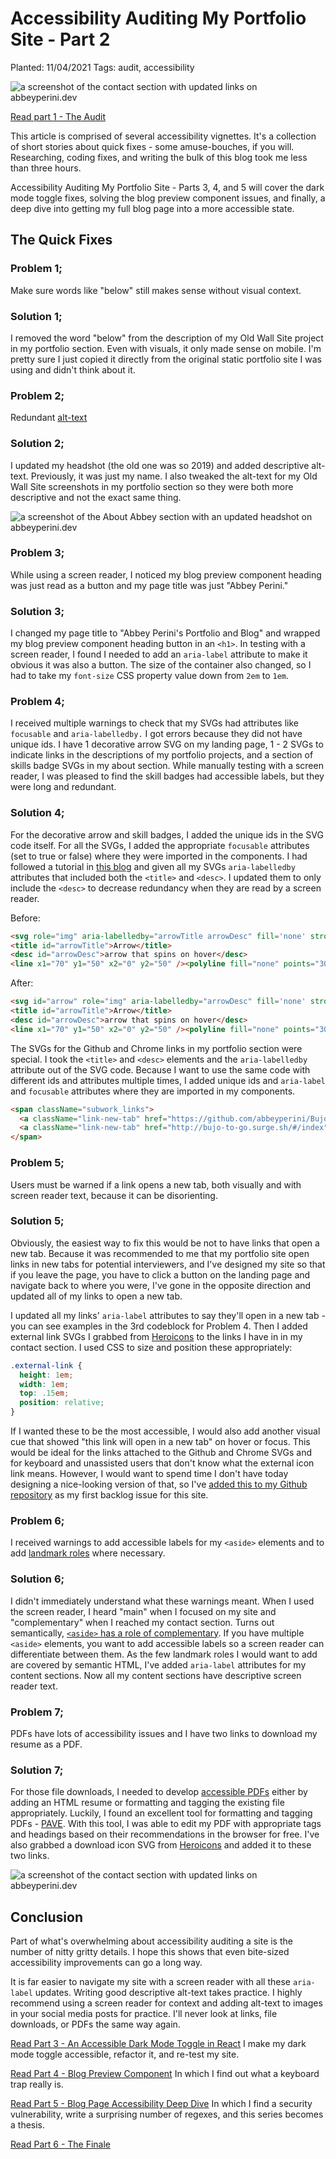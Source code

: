 # Accessibility Auditing My Portfolio Site - Part 2

Planted: 11/04/2021
Tags: audit, accessibility

![a screenshot of the contact section with updated links on abbeyperini.dev](https://images.abbeyperini.com/audit-series/contact.png)

[Read part 1 - The Audit](/blog.html?blog=audit-1)

This article is comprised of several accessibility vignettes. It's a collection of short stories about quick fixes - some amuse-bouches, if you will. Researching, coding fixes, and writing the bulk of this blog took me less than three hours.

Accessibility Auditing My Portfolio Site - Parts 3, 4, and 5 will cover the dark mode toggle fixes, solving the blog preview component issues, and finally, a deep dive into getting my full blog page into a more accessible state.

## The Quick Fixes

### Problem 1&semi;

Make sure words like "below" still makes sense without visual context.

### Solution 1&semi;

I removed the word "below" from the description of my Old Wall Site project in my portfolio section. Even with visuals, it only made sense on mobile. I'm pretty sure I just copied it directly from the original static portfolio site I was using and didn't think about it.

### Problem 2&semi;

Redundant [alt-text](https://supercooldesign.co.uk/blog/how-to-write-good-alt-text)

### Solution 2&semi;

I updated my headshot (the old one was so 2019) and added descriptive alt-text. Previously, it was just my name. I also tweaked the alt-text for my Old Wall Site screenshots in my portfolio section so they were both more descriptive and not the exact same thing.

![a screenshot of the About Abbey section with an updated headshot on abbeyperini.dev](https://images.abbeyperini.com/audit-series/about.jpeg)

### Problem 3&semi;

While using a screen reader, I noticed my blog preview component heading was just read as a button and my page title was just "Abbey Perini."

### Solution 3&semi;

I changed my page title to "Abbey Perini's Portfolio and Blog" and wrapped my blog preview component heading button in an `<h1>`. In testing with a screen reader, I found I needed to add an `aria-label` attribute to make it obvious it was also a button. The size of the container also changed, so I had to take my `font-size` CSS property value down from `2em` to `1em`.

### Problem 4&semi;

I received multiple warnings to check that my SVGs had attributes like `focusable` and `aria-labelledby.` I got errors because they did not have unique ids. I have 1 decorative arrow SVG on my landing page, 1 - 2 SVGs to indicate links in the descriptions of my portfolio projects, and a section of skills badge SVGs in my about section. While manually testing with a screen reader, I was pleased to find the skill badges had accessible labels, but they were long and redundant.

### Solution 4&semi;

For the decorative arrow and skill badges, I added the unique ids in the SVG code itself. For all the SVGs, I added the appropriate `focusable` attributes (set to true or false) where they were imported in the components. I had followed a tutorial in [this blog](/blog.html?blog=shibas#:~:text=A%20note%20on%20SVG%20accessibility) and given all my SVGs `aria-labelledby` attributes that included both the `<title>` and `<desc>`. I updated them to only include the `<desc>` to decrease redundancy when they are read by a screen reader.

Before:

```HTML
<svg role="img" aria-labelledby="arrowTitle arrowDesc" fill='none' stroke='#0E1A27' stroke-width='8' stroke-dashoffset='0' stroke-dasharray='0' stroke-linecap='round' stroke-linejoin='round' xmlns='http://www.w3.org/2000/svg' viewBox='0 0 100 100'>
<title id="arrowTitle">Arrow</title>
<desc id="arrowDesc">arrow that spins on hover</desc>
<line x1="70" y1="50" x2="0" y2="50" /><polyline fill="none" points="30,10 80,50 30,90 "/></svg>
```

After:

```HTML
<svg id="arrow" role="img" aria-labelledby="arrowDesc" fill='none' stroke='#0E1A27' stroke-width='8' stroke-dashoffset='0' stroke-dasharray='0' stroke-linecap='round' stroke-linejoin='round' xmlns='http://www.w3.org/2000/svg' viewBox='0 0 100 100'>
<title id="arrowTitle">Arrow</title>
<desc id="arrowDesc">arrow that spins on hover</desc>
<line x1="70" y1="50" x2="0" y2="50" /><polyline fill="none" points="30,10 80,50 30,90 "/></svg>
```

The SVGs for the Github and Chrome links in my portfolio section were special. I took the `<title>` and `<desc>` elements and the `aria-labelledby` attribute out of the SVG code. Because I want to use the same code with different ids and attributes multiple times, I added unique ids and `aria-label` and `focusable` attributes where they are imported in my components.

```HTML
<span className="subwork_links">
  <a className="link-new-tab" href="https://github.com/abbeyperini/BujoToGo" target="_blank" rel="noreferrer"><Github id="BujoToGoGithub" aria-label="open BujoToGo Github repository in a new tab" focusable="true" className="work_icon"/></a>
  <a className="link-new-tab" href="http://bujo-to-go.surge.sh/#/index" target="_blank" rel="noreferrer"><Chrome id="BujoToGoChrome" aria-label="open BujoToGo website in a new tab" focusable="true" className="work_icon"/></a>
</span>
```

### Problem 5&semi;

Users must be warned if a link opens a new tab, both visually and with screen reader text, because it can be disorienting.

### Solution 5&semi;

Obviously, the easiest way to fix this would be not to have links that open a new tab. Because it was recommended to me that my portfolio site open links in new tabs for potential interviewers, and I've designed my site so that if you leave the page, you have to click a button on the landing page and navigate back to where you were, I've gone in the opposite direction and updated all of my links to open a new tab.

I updated all my links' `aria-label` attributes to say they'll open in a new tab - you can see examples in the 3rd codeblock for Problem 4. Then I added external link SVGs I grabbed from [Heroicons](https://heroicons.com/) to the links I have in in my contact section. I used CSS to size and position these appropriately:

```CSS
.external-link {
  height: 1em;
  width: 1em;
  top: .15em;
  position: relative;
}
```

If I wanted these to be the most accessible, I would also add another visual cue that showed "this link will open in a new tab" on hover or focus. This would be ideal for the links attached to the Github and Chrome SVGs and for keyboard and unassisted users that don't know what the external icon link means. However, I would want to spend time I don't have today designing a nice-looking version of that, so I've [added this to my Github repository](https://github.com/abbeyperini/Portfolio2.0/issues/3) as my first backlog issue for this site.

### Problem 6&semi;

I received warnings to add accessible labels for my `<aside>` elements and to add [landmark roles](https://developer.mozilla.org/en-US/docs/Web/Accessibility/ARIA/roles/landmark_role) where necessary.

### Solution 6&semi;

I didn't immediately understand what these warnings meant. When I used the screen reader, I heard "main" when I focused on my site and "complementary" when I reached my contact section. Turns out semantically, [`<aside>` has a role of complementary](https://developer.mozilla.org/en-US/docs/Web/Accessibility/ARIA/Roles/Complementary_role). If you have multiple `<aside>` elements, you want to add accessible labels so a screen reader can differentiate between them. As the few landmark roles I would want to add are covered by semantic HTML, I've added `aria-label` attributes for my content sections. Now all my content sections have descriptive screen reader text.

### Problem 7&semi;

PDFs have lots of accessibility issues and I have two links to download my resume as a PDF.

### Solution 7&semi;

For those file downloads, I needed to develop [accessible PDFs](https://sfgov.org/developing-accessible-pdfs) either by adding an HTML resume or formatting and tagging the existing file appropriately. Luckily, I found an excellent tool for formatting and tagging PDFs - [PAVE](https://pave-pdf.org/?lang=en). With this tool, I was able to edit my PDF with appropriate tags and headings based on their recommendations in the browser for free. I've also grabbed a download icon SVG from [Heroicons](https://heroicons.com/) and added it to these two links.

![a screenshot of the contact section with updated links on abbeyperini.dev](https://images.abbeyperini.com/audit-series/contact.png)

## Conclusion

Part of what's overwhelming about accessibility auditing a site is the number of nitty gritty details. I hope this shows that even bite-sized accessibility improvements can go a long way.

It is far easier to navigate my site with a screen reader with all these `aria-label` updates.  Writing good descriptive alt-text takes practice. I highly recommend using a screen reader for context and adding alt-text to images in your social media posts for practice. I'll never look at links, file downloads, or PDFs the same way again.

[Read Part 3 - An Accessible Dark Mode Toggle in React](/blog.html?blog=audit-3)
I make my dark mode toggle accessible, refactor it, and re-test my site.

[Read Part 4 - Blog Preview Component](/blog.html?blog=audit-4)
In which I find out what a keyboard trap really is.

[Read Part 5 - Blog Page Accessibility Deep Dive](/blog.html?blog=audit-5)
In which I find a security vulnerability, write a surprising number of regexes, and this series becomes a thesis.

[Read Part 6 - The Finale](/blog.html?blog=audit-6)

